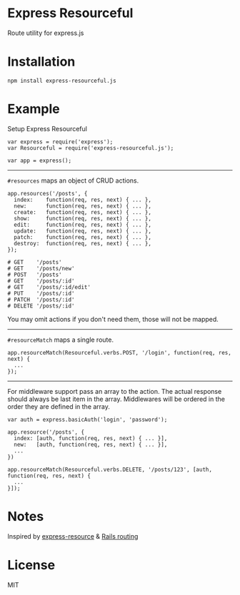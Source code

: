 # Express Resourceful

Route utility for express.js

# Installation

    npm install express-resourceful.js

# Example

Setup Express Resourceful

    var express = require('express');
    var Resourceful = require('express-resourceful.js');

    var app = express();

---

`#resources` maps an object of CRUD actions.

    app.resources('/posts', {
      index:    function(req, res, next) { ... },
      new:      function(req, res, next) { ... },
      create:   function(req, res, next) { ... },
      show:     function(req, res, next) { ... },
      edit:     function(req, res, next) { ... },
      update:   function(req, res, next) { ... },
      patch:    function(req, res, next) { ... },
      destroy:  function(req, res, next) { ... },
    });

    # GET    '/posts'
    # GET    '/posts/new'
    # POST   '/posts'
    # GET    '/posts/:id'
    # GET    '/posts/:id/edit'
    # PUT    '/posts/:id'
    # PATCH  '/posts/:id'
    # DELETE '/posts/:id'

You may omit actions if you don't need them, those will not be mapped.

---

`#resourceMatch` maps a single route.

    app.resourceMatch(Resourceful.verbs.POST, '/login', function(req, res, next) {
      ...
    });

---

For middleware support pass an array to the action. The actual response should always be last item in the array. Middlewares will be ordered in the order they are defined in the array.

    var auth = express.basicAuth('login', 'password');

    app.resource('/posts', {
      index: [auth, function(req, res, next) { ... }],
      new:   [auth, function(req, res, next) { ... }],
      ...
    })

    app.resourceMatch(Resourceful.verbs.DELETE, '/posts/123', [auth, function(req, res, next) {
      ...
    }]);

# Notes

Inspired by [express-resource](https://github.com/visionmedia/express-resource) & [Rails routing](http://api.rubyonrails.org/classes/ActionDispatch/Routing.html)

# License

MIT
